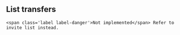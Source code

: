 ## List transfers

    <span class='label label-danger'>Not implemented</span> Refer to invite list instead.
